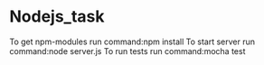 # Nodejs_task
To get npm-modules run command:npm install
To start server run command:node server.js
To run tests run command:mocha test
